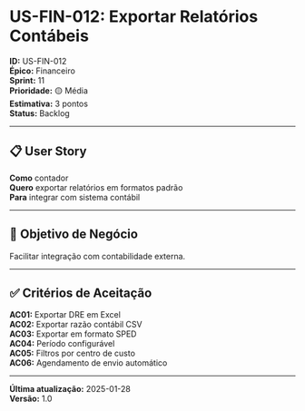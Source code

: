 # US-FIN-012: Exportar Relatórios Contábeis

**ID:** US-FIN-012  
**Épico:** Financeiro  
**Sprint:** 11  
**Prioridade:** 🟡 Média  
**Estimativa:** 3 pontos  
**Status:** Backlog

---

## 📋 User Story

**Como** contador  
**Quero** exportar relatórios em formatos padrão  
**Para** integrar com sistema contábil

---

## 🎯 Objetivo de Negócio

Facilitar integração com contabilidade externa.

---

## ✅ Critérios de Aceitação

**AC01:** Exportar DRE em Excel  
**AC02:** Exportar razão contábil CSV  
**AC03:** Exportar em formato SPED  
**AC04:** Período configurável  
**AC05:** Filtros por centro de custo  
**AC06:** Agendamento de envio automático

---

**Última atualização:** 2025-01-28  
**Versão:** 1.0
